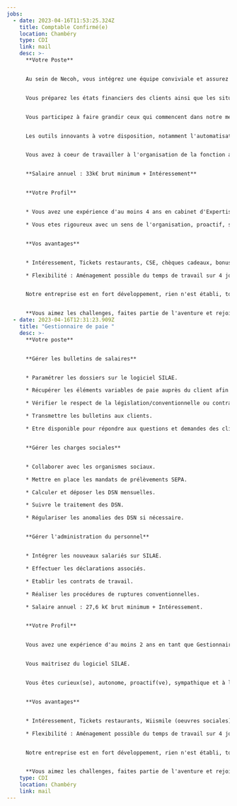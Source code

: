 ```yaml
---
jobs:
  - date: 2023-04-16T11:53:25.324Z
    title: Comptable Confirmé(e)
    location: Chambéry
    type: CDI
    link: mail
    desc: >-
      **Votre Poste**


      Au sein de Necoh, vous intégrez une équipe conviviale et assurez en grande autonomie le suivi d'un portefeuille de clients.


      Vous préparez les états financiers des clients ainsi que les situations comptables et tableaux de bord en collaboration directe avec nos managers.


      Vous participez à faire grandir ceux qui commencent dans notre métiers en vue de renforcer la solidarité d'équipe qui nous est chère. Nos managers vous accompagnent dans votre propre evolution.


      Les outils innovants à votre disposition, notamment l'automatisation de la saisie avec INGENEO vous permettent d'etre réactifs et disponibles.


      Vous avez à coeur de travailler à l'organisation de la fonction administrative et financière de nos clients quelque soit la taille avec nos outils ACD Compta Expert et RCA MEG.


      **Salaire annuel : 33k€ brut minimum + Intéressement**


      **Votre Profil**


      * Vous avez une expérience d'au moins 4 ans en cabinet d'Expertise-comptable. 

      * Vous etes rigoureux avec un sens de l'organisation, proactif, sympathique avec un bon sens du relationnel et digital centré.


      **Vos avantages**


      * Intéressement, Tickets restaurants, CSE, chèques cadeaux, bonus, journée d'entreprise, primes de clientèle et de cooptation.

      * Flexibilité : Aménagement possible du temps de travail sur 4 jours et demi


      Notre entreprise est en fort développement, rien n'est établi, tout reste à faire ...                   


      **Vous aimez les challenges, faites partie de l'aventure et rejoignez nous !**
  - date: 2023-04-16T12:31:23.909Z
    title: "Gestionnaire de paie "
    desc: >-
      **Votre poste**


      **Gérer les bulletins de salaires**


      * Paramétrer les dossiers sur le logiciel SILAE. 

      * Récupérer les éléments variables de paie auprès du client afin de réaliser les fiches de paie.

      * Vérifier le respect de la législation/conventionnelle ou contractuelle.

      * Transmettre les bulletins aux clients.

      * Etre disponible pour répondre aux questions et demandes des clients.


      **Gérer les charges sociales**


      * Collaborer avec les organismes sociaux.

      * Mettre en place les mandats de prélèvements SEPA.

      * Calculer et déposer les DSN mensuelles.

      * Suivre le traitement des DSN.

      * Régulariser les anomalies des DSN si nécessaire.


      **Gérer l'administration du personnel**


      * Intégrer les nouveaux salariés sur SILAE.

      * Effectuer les déclarations associés.

      * Etablir les contrats de travail.

      * Réaliser les procédures de ruptures conventionnelles.

      * Salaire annuel : 27,6 k€ brut minimum + Intéressement.


      **Votre Profil**


      Vous avez une expérience d'au moins 2 ans en tant que Gestionnaire de Paie . De formation en Paie/Gestion/Comptabilité


      Vous maitrisez du logiciel SILAE.


      Vous êtes curieux(se), autonome, proactif(ve), sympathique et à l'écoute.


      **Vos avantages**


      * Intéressement, Tickets restaurants, Wiismile (oeuvres sociales), chèques cadeaux et journée détente.

      * Flexibilité : Aménagement possible du temps de travail sur 4 jours et demi


      Notre entreprise est en fort développement, rien n'est établi, tout reste à faire ... 


      **Vous aimez les challenges, faites partie de l'aventure et rejoignez nous !**
    type: CDI
    location: Chambéry
    link: mail
---
```

